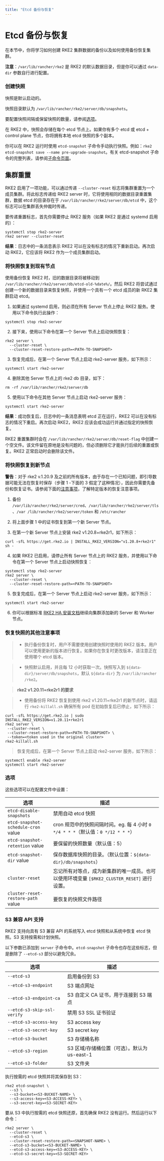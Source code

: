 ```yaml
---
title: "Etcd 备份与恢复"
---
```


# Etcd 备份与恢复

在本节中，你将学习如何创建 RKE2 集群数据的备份以及如何使用备份恢复集群。

**注意**：`/var/lib/rancher/rke2` 是 RKE2 的默认数据目录，但是你可以通过 `data-dir` 参数自行进行配置。

### 创建快照

快照是默认启动的。

快照目录默认为 `/var/lib/rancher/rke2/server/db/snapshots`。

要配置快照间隔或保留快照的数量，请参阅[选项](#选项)。

在 RKE2 中，快照会存储在每个 etcd 节点上。如果你有多个 etcd 或 etcd + control plane 节点，你将拥有本地 etcd 快照的多个副本。

你可以在 RKE2 运行时使用 `etcd-snapshot` 子命令手动执行快照。例如：`rke2 etcd-snapshot save --name pre-upgrade-snapshot`。有关 etcd-snapshot 子命令的完整列表，请参阅[子命令页面](reference/subcommands.md#etcd-snapshot)。

## 集群重置

RKE2 启用了一项功能，可以通过传递 `--cluster-reset` 标志将集群重置为一个成员集群。将此标志传递给 RKE2 server 时，它将使用相同的数据目录重置集群，数据 etcd 的目录存在于 `/var/lib/rancher/rke2/server/db/etcd` 中，这个标志可以在集群丢失仲裁时传递。

要传递重置标志，首先你需要停止 RKE2 服务（如果 RKE2 是通过 systemd 启用的）：

```
systemctl stop rke2-server
rke2 server --cluster-reset
```

**结果**：日志中的一条消息表示 RKE2 可以在没有标志的情况下重新启动。再次启动 RKE2，它应该将 RKE2 作为一个成员集群启动。

### 将快照恢复到现有节点

使用备份恢复 RKE2 时，旧的数据目录将被移动到 `/var/lib/rancher/rke2/server/db/etcd-old-%date%/`。然后 RKE2 将尝试通过创建一个新的数据目录来恢复快照，并使用一个具有一个 etcd 成员的新 RKE2 集群启动 etcd。

1. 如果通过 systemd 启用，则必须在所有 Server 节点上停止 RKE2 服务。使用以下命令执行此操作：
```
systemctl stop rke2-server
```

2. 接下来，使用以下命令在第一个 Server 节点上启动快照恢复：
```
rke2 server \
  --cluster-reset \
  --cluster-reset-restore-path=<PATH-TO-SNAPSHOT>
```

3. 恢复完成后，在第一个 Server 节点上启动 rke2-server 服务，如下所示：
```
systemctl start rke2-server
```

4. 删除其他 Server 节点上的 rke2 db 目录，如下：
```
rm -rf /var/lib/rancher/rke2/server/db
```

5. 使用以下命令在其他 Server 节点上启动 rke2-server 服务：
```
systemctl start rke2-server
```

**结果**：成功恢复后，日志中的一条消息表明 etcd 正在运行，RKE2 可以在没有标志的情况下重启。再次启动 RKE2，RKE2 应该会成功运行并通过指定的快照恢复。

RKE2 重置集群时会在 `/var/lib/rancher/rke2/server/db/reset-flag` 中创建一个空文件。该文件留在原地是没有问题的，但必须删除它才能执行后续的重置或恢复。RKE2 正常启动时会删除该文件。


### 将快照恢复到新节点

**警告**：对于 rke2 v.1.20.9 及之前的所有版本，由于存在一个已知问题，即引导数据可能无法在恢复时保存（步骤 1 -下面的 3 假定了这种情况），因此你需要先备份和恢复证书。请参阅下面的[注意事项](#恢复快照的其他注意事项)，了解特定版本的恢复注意事项。

1. 备份 `/var/lib/rancher/rke2/server/cred`、`/var/lib/rancher/rke2/server/tls`、`/var /lib/rancher/rke2/server/token` 和 `/etc/rancher`

2. 将上面步骤 1 中的证书恢复到第一个新 Server 节点。

3. 在第一个新 Server 节点上安装 rke2 v1.20.8+rke2r1，如下所示：
```
curl -sfL https://get.rke2.io | INSTALL_RKE2_VERSION="v1.20.8+rke2r1" sh -
```

4. 如果 RKE2 已启用，请停止所有 Server 节点上的 RKE2 服务，并使用以下命令在第一个 Server 节点上启动快照恢复：
```
systemctl stop rke2-server
rke2 server \
  --cluster-reset \
  --cluster-reset-restore-path=<PATH-TO-SNAPSHOT>
```

5. 恢复完成后，在第一个 Server 节点上启动 rke2-server 服务，如下所示：
```
systemctl start rke2-server
```

6. 你可以根据标准 [RKE2 HA 安装文档](install/ha.md#3-启动其他-server-节点)继续向集群添加新的 Server 和 Worker 节点。


### 恢复快照的其他注意事项

> * 执行备份恢复时，用户不需要使用创建快照时使用的 RKE2 版本。用户可以使用更新的版本进行恢复。如果你在恢复时更改版本，请注意正在使用哪个 etcd 版本。

> * 快照默认启用，并且每 12 小时获取一次。快照写入到 `${data-dir}/server/db/snapshots`，默认 `${data-dir}` 为 `/var/lib/rancher /rke2`。

> **rke2 v1.20.11+rke2r1 的要求**

> * 使用备份将 RKE2 恢复到使用 rke2 v1.20.11+rke2r1 的新节点时，请运行 `rke2-killall.sh` 确保所有 pod 在初始恢复后已停止，如下所示：
```
curl -sfL https://get.rke2.io | sudo INSTALL_RKE2_VERSION=v1.20.11+rke2r1
rke2 server \
 --cluster-reset \
 --cluster-reset-restore-path=<PATH-TO-SNAPSHOT> \
 --token=<token used in the original cluster>
rke2-killall.sh
```
> 恢复完成后，在第一个 Server 节点上启动 rke2-server 服务，如下所示：
```
systemctl enable rke2-server
systemctl start rke2-server
```

### 选项

这些选项可以在配置文件中设置：

| 选项 | 描述 |
| ----------- | --------------- |
| `etcd-disable-snapshots` | 禁用自动 etcd 快照 |
| `etcd-snapshot-schedule-cron` value | cron 规范中的快照间隔时间。eg. 每 4 小时 `0 */4 * * *`（默认值：`0 */12 * * *`） |
| `etcd-snapshot-retention` value | 要保留的快照数量（默认值：5） |
| `etcd-snapshot-dir` value | 保存数据库快照的目录。（默认位置：`${data-dir}/db/snapshots`） |
| `cluster-reset` | 忘记所有对等点，成为新集群的唯一成员。也可以使用环境变量 `[$RKE2_CLUSTER_RESET]` 进行设置。 |
| `cluster-reset-restore-path` value | 要恢复的快照文件路径 |

### S3 兼容 API 支持

RKE2 支持向具有 S3 兼容 API 的系统写入 etcd 快照和从系统中恢复 etcd 快照。S3 支持按需和计划快照。

以下参数已添加到 `server` 子命令中。`etcd-snapshot` 子命令也存在这些标志，但是删除了 `--etcd-s3` 部分以避免冗余。

| 选项 | 描述 |
| ----------- | --------------- |
| `--etcd-s3` | 启用备份到 S3 |
| `--etcd-s3-endpoint` | S3 端点网址 |
| `--etcd-s3-endpoint-ca` | S3 自定义 CA 证书，用于连接到 S3 端点 |
| `--etcd-s3-skip-ssl-verify` | 禁用 S3 SSL 证书验证 |
| `--etcd-s3-access-key` | S3 access key |
| `--etcd-s3-secret-key` | S3 secret key |
| `--etcd-s3-bucket` | S3 存储桶名称 |
| `--etcd-s3-region` | S3 区域/存储桶位置（可选）。默认为 us-east-1 |
| `--etcd-s3-folder` | S3 文件夹 |

执行按需的 etcd 快照并将其保存到 S3：

```
rke2 etcd-snapshot \
  --s3 \
  --s3-bucket=<S3-BUCKET-NAME> \
  --s3-access-key=<S3-ACCESS-KEY> \
  --s3-secret-key=<S3-SECRET-KEY>
```

要从 S3 中执行按需的 etcd 快照还原，首先确保 RKE2 没有运行。然后运行以下命令：

```
rke2 server \
  --cluster-reset \
  --etcd-s3 \
  --cluster-reset-restore-path=<SNAPSHOT-NAME> \
  --etcd-s3-bucket=<S3-BUCKET-NAME> \
  --etcd-s3-access-key=<S3-ACCESS-KEY> \
  --etcd-s3-secret-key=<S3-SECRET-KEY>
```
